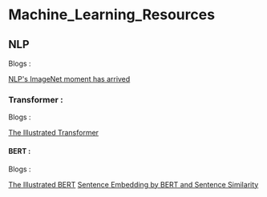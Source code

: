 # Machine_Learning_Resources


## NLP

Blogs : 

[NLP's ImageNet moment has arrived](https://www.ruder.io/nlp-imagenet/)

### Transformer :
Blogs :

[The Illustrated Transformer](https://jalammar.github.io/illustrated-transformer/)

#### BERT :
Blogs : 

[The Illustrated BERT](http://jalammar.github.io/illustrated-bert/)
[Sentence Embedding by BERT and Sentence Similarity](https://peaceful0907.medium.com/sentence-embedding-by-bert-and-sentence-similarity-759f7beccbf1)

